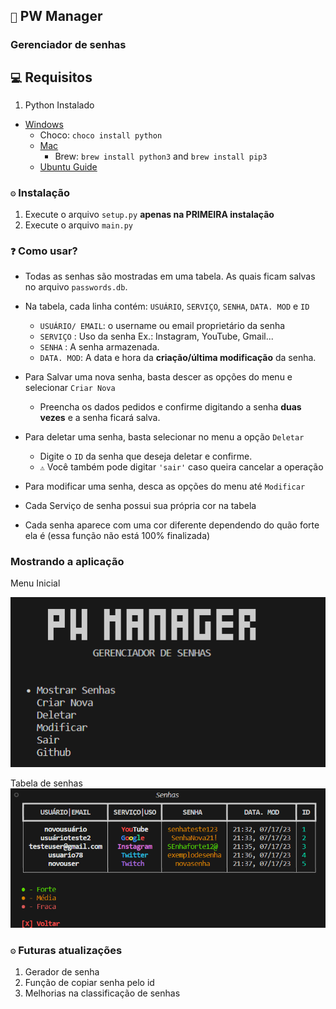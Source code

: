 ## `🔐` PW Manager

### Gerenciador de senhas

## `💻` Requisitos
1. Python Instalado
- [Windows](https://www.python.org/downloads/)
     - Choco: `choco install python`
   - [Mac](https://www.python.org/downloads/)
     - Brew: `brew install python3` and `brew install pip3`
   - [Ubuntu Guide](https://linuxize.com/post/how-to-install-python-3-9-on-ubuntu-20-04/)

### `⚙` Instalação
1. Execute o arquivo `setup.py` **apenas na PRIMEIRA instalação**
2. Execute o arquivo `main.py`

### `❓` Como usar?

- Todas as senhas são mostradas em uma tabela. As quais ficam salvas no arquivo `passwords.db`.
- Na tabela, cada linha contém: `USUÁRIO`, `SERVIÇO`, `SENHA`, `DATA. MOD` e `ID`
    - `USUÁRIO/ EMAIL`: o username ou email proprietário da senha
    - `SERVIÇO` : Uso da senha Ex.: Instagram, YouTube, Gmail...
    - `SENHA` : A senha armazenada.
    - `DATA. MOD`: A data e hora da **criação/última modificação** da senha.

- Para Salvar uma nova senha, basta descer as opções do menu e selecionar `Criar Nova`
    - Preencha os dados pedidos e confirme digitando a senha **duas vezes** e a senha ficará salva.
- Para deletar uma senha, basta selecionar no menu a opção `Deletar`
    - Digite o `ID` da senha que deseja deletar e confirme.
    - `⚠️` Você também pode digitar `'sair'` caso queira cancelar a operação
- Para modificar uma senha, desca as opções do menu até `Modificar`
- Cada Serviço de senha possui sua própria cor na tabela
- Cada senha aparece com uma cor diferente dependendo do quão forte ela é (essa função não está 100% finalizada)

### Mostrando a aplicação
Menu Inicial

![](img/menu.png)

Tabela de senhas
![](img/table.png)

### `⚙️` Futuras atualizações
1. Gerador de senha
2. Função de copiar senha pelo id
3. Melhorias na classificação de senhas
